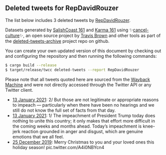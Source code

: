 ## Deleted tweets for RepDavidRouzer

The list below includes 3 deleted tweets by
[RepDavidRouzer](https://twitter.com/RepDavidRouzer).



Datasets generated by [SalishCoast 161](https://twitter.com/SalishCoastA) and [Karma 161](https://twitter.com/KarmaOneSixOne)
using ✨[cancel-culture](https://github.com/travisbrown/cancel-culture)✨, an open source project by [Travis Brown](https://twitter.com/travisbrown) 
and other tools as part of the [deleted-tweets-archive](https://github.com/salcoast/deleted-tweets-archive/) project repo on github.

You can create your own updated version of this document by checking out and configuring the
repository and then running the following commands:

```bash
$ cargo build --release
$ target/release/twcc deleted-tweets --report RepDavidRouzer
```

Please note that all tweets quoted here are sourced from the
[Wayback Machine](https://web.archive.org) and were not directly accessed through the Twitter API or
any Twitter client.

* [13 January 2021](https://web.archive.org/web/20210113183320/https://twitter.com/RepDavidRouzer/status/1349424230685945862): 2/ But those are not legitimate or appropriate reasons to impeach — particularly when there have been no hearings and we still do not know the full set of facts from that day.
* [13 January 2021](https://web.archive.org/web/20210113183320/https://twitter.com/RepDavidRouzer/status/1349424230685945862): 1/ The impeachment of President Trump today does nothing to unite this country; it only makes that effort more difficult in the coming weeks and months ahead. Today’s impeachment is knee-jerk reaction grounded in anger and disgust, which are genuine emotions that we all feel.
* [25 December 2019](https://web.archive.org/web/20191225163518/https://twitter.com/RepDavidRouzer/status/1209870133558206465): Merry Christmas to you and your loved ones this holiday season! pic.twitter.com/A4i0NBYcn4
